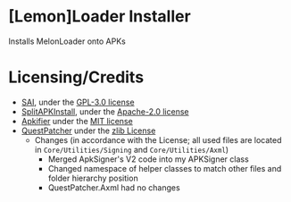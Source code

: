 # [Lemon]Loader Installer
Installs MelonLoader onto APKs

# Licensing/Credits
- [SAI](https://github.com/Aefyr/SAI), under the [GPL-3.0 license](https://github.com/Aefyr/SAI/blob/master/LICENSE)
- [SplitAPKInstall](https://github.com/nkalra0123/splitapkinstall), under the [Apache-2.0 license](https://github.com/nkalra0123/splitapkinstall/blob/master/LICENSE)
- [Apkifier](https://github.com/emulamer/Apkifier) under the [MIT license](https://github.com/emulamer/Apkifier/blob/master/LICENSE)
- [QuestPatcher](https://github.com/Lauriethefish/QuestPatcher) under the [zlib License](https://github.com/Lauriethefish/QuestPatcher/blob/main/LICENSE)
  - Changes (in accordance with the License; all used files are located in `Core/Utilities/Signing` and `Core/Utilities/Axml`)
    - Merged ApkSigner's V2 code into my APKSigner class
    - Changed namespace of helper classes to match other files and folder hierarchy position
    - QuestPatcher.Axml had no changes